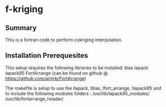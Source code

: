 f-kriging
======================================================================

Summary
----------------------------------------------------------------------
This is a fortran code to perform cokriging interpolation.
 
Installation Prerequesites
----------------------------------------------------------------------

This setup requires the following libraries to be installed:
	blas
	lapack
	lapack95 
	FortArrange (can be found on github @ https://github.com/arinrb/FortArrange)

The makefile is setup to use the llapack, lblas, lfort_arrange, llapack95
and to include the following modules folders : 
	/usr/lib/lapack95_modules/
	/usr/lib/fortarrange_header/


